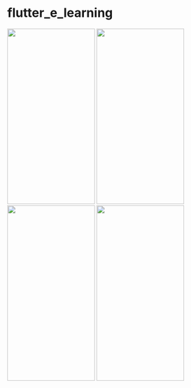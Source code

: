 # flutter_e_learning

<img src="https://user-images.githubusercontent.com/26844387/169885626-7af387c7-28d3-4d09-aa35-4011e32f7e80.png" width="200" height="400" />  <img src="https://user-images.githubusercontent.com/26844387/169885611-b949fd2b-5feb-440c-8f65-ea8a31550866.png" width="200" height="400" />   <img src="https://user-images.githubusercontent.com/26844387/169885624-7459c3d1-01f8-4aee-b5c8-5e3e6d5aae7d.png" width="200" height="400" /> <img src="https://user-images.githubusercontent.com/26844387/169885617-c21a59b9-1a1a-4b63-bdcf-444d6d1d7f0b.png" width="200" height="400" />
